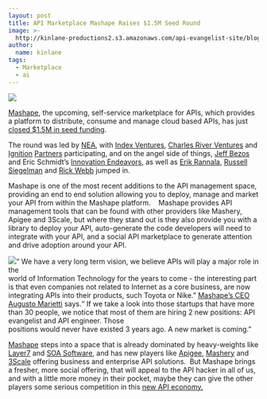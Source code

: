 ```yaml
---
layout: post
title: API Marketplace Mashape Raises $1.5M Seed Round
image: >-
  http://kinlane-productions2.s3.amazonaws.com/api-evangelist-site/blog/mashape-logo.png
author:
  name: kinlane
tags:
  - Marketplace
  - ai
---
```

[![](http://kinlane-productions2.s3.amazonaws.com/api-service-providers/mashape-logo.png)](http://www.mashape.com/)

[Mashape](http://www.mashape.com/), the upcoming, self-service marketplace for APIs, which provides a platform to distribute, consume and manage cloud based APIs, has just [closed $1.5M in seed funding](http://blog.mashape.com/mashape-raises-15m-from-nea-index-crv-jeff-be "closed 1.5 million in seed funding").  
  
The round was led by [NEA](http://www.crunchbase.com/financial-organization/new-enterprise-associates "NEA"), with [Index Ventures](http://www.crunchbase.com/financial-organization/index-ventures "Index Ventures"), [Charles River Ventures](http://www.crunchbase.com/financial-organization/charles-river-ventures "Charles River Ventures") and [Ignition](http://www.crunchbase.com/financial-organization/ignition-partners "Ignition Partners") [Partners](http://www.crunchbase.com/financial-organization/ignition-partners "Ignition Partners") participating, and on the angel side of things, [Jeff Bezos](http://en.wikipedia.org/wiki/Jeff_Bezos "Jeff Bezos") and Eric Schmidt’s [Innovation Endeavors](http://www.crunchbase.com/financial-organization/innovation-endeavors "Innovative Endeavors"), as well as [Erik Rannala](http://www.crunchbase.com/person/erik-rannala "Erik Rannaia"), [Russell Siegelman](http://www.crunchbase.com/person/russell-siegelman "Russ Siegelman") and [Rick Webb](http://www.crunchbase.com/person/rick-webb "Rick Web") jumped in.  
  
Mashape is one of the most recent additions to the API management space, providing an end to end solution allowing you to deploy, manage and market your API from within the Mashape platform.    Mashape provides API management tools that can be found with other providers like Mashery, Apigee and 3Scale, but where they stand out is they also provide you with a library to deploy your API, auto-generate the code developers will need to integrate with your API, and a social API marketplace to generate attention and drive adoption around your API.  
  
![](http://kinlane-productions2.s3.amazonaws.com/api-service-providers/mashape/Mashape-Tag-Cloud.png)“ We have a very long term vision, we believe APIs will play a major role in the  
world of Information Technology for the years to come - the interesting part  
is that even companies not related to Internet as a core business, are now  
integrating APIs into their products, such Toyota or Nike.” [Mashape’s CEO](http://twitter.com/#!/sinzone "Mashape's CEO Augusto Marietti")[  
](http://twitter.com/#!/sinzone "Mashape's CEO Augusto Marietti")[Augusto Marietti](http://twitter.com/#!/sinzone "Mashape's CEO Augusto Marietti") says.“ If we take a look into those startups that have more than 30 people, we notice that most of them are hiring 2 new positions: API evangelist and API engineer. Those  
positions would never have existed 3 years ago. A new market is coming.”  
  
[Mashape](http://apievangelist.com/serviceproviders/mashape.php "Mashape") steps into a space that is already dominated by heavy-weights like [Layer7](/2011/06/17/layer-7-technologies-launches-new-api-portal/ "Layer7") and [SOA Software](http://www.soa.com/ "SOA Software"), and has new players like [Apigee](http://apievangelist.com/serviceproviders/apigee.php "Apigee"), [Mashery](http://apievangelist.com/serviceproviders/mashery.php "Mashery") and [3Scale](http://apievangelist.com/serviceproviders/3scale.php "3Scale") offering business and enterprise API solutions.  But Mashape brings a fresher, more social offering, that will appeal to the API hacker in all of us, and with a little more money in their pocket, maybe they can give the other players some serious competition in this [new API economy.](/2011/01/19/the-new-api-economy/)